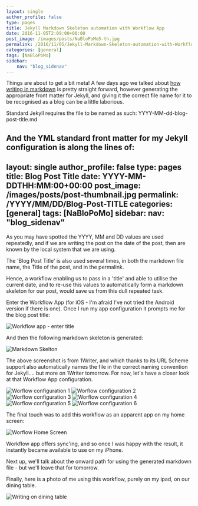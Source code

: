 ```yaml
---
layout: single
author_profile: false
type: pages
title: Jekyll Markdown Skeleton automation with Workflow App
date: 2016-11-05T2:09:00+00:00
post_image: /images/posts/NaBloPoMo5-th.jpg
permalink: /2016/11/05/Jekyll-Markdown-Skeleton-automation-with-Workflow-App
categories: [general]
tags: [NaBloPoMo]
sidebar:
    nav: "blog_sidenav"
---
```


Things are about to get a bit meta! A few days ago we talked about [how writing in markdown](../02/Jekyll-Static-Site-Generator) is pretty straight forward, however generating the appropriate front matter for Jekyll, and giving it the correct file name for it to be recognised as a blog can be a little laborious.

Standard Jekyll requires the file to be named as such: YYYY-MM-dd-blog-post-title.md

And the YML standard front matter for my Jekyll configuration is along the lines of:
---
layout: single
author_profile: false
type: pages
title: Blog Post Title
date: YYYY-MM-DDTHH:MM:00+00:00
post_image: /images/posts/post-thumbnail.jpg
permalink: /YYYY/MM/DD/Blog-Post-TITLE
categories: [general]
tags: [NaBloPoMo]
sidebar:
    nav: "blog_sidenav"
---

As you may have spotted the YYYY, MM and DD values are used repeatedly, and if we are writing the post on the date of the post, then are known by the local system that we are using.

The 'Blog Post Title' is also used several times, in both the markdown file name, the Title of the post, and in the permalink.

Hence, a workflow enabling us to pass in a 'title' and able to utilise the current date, and to re-use this values to automatically form a markdown skeleton for our post, would save us from this dull repeated task. 

Enter the Workflow App (for iOS - I'm afraid I've not tried the Android version if there is one). Once I run my app configuration it prompts me for the blog post title:

![Workflow app - enter title](/images/posts/NaBloPoMo5-workflow-title.jpg)

And then the following markdown skeleton is generated:

![Markdown Skelton](/images/posts/NaBloPoMo5-skeleton.jpg)

The above screenshot is from 1Writer, and which thanks to its URL Scheme support also automatically names the file in the correct naming convention for Jekyll.... but more on 1Writer tomorrow. For now, let's have a closer look at that Workflow App configuration.

![Worflow configuration 1](/images/posts/NaBloPoMo5-workflow1.jpg)
![Worflow configuration 2](/images/posts/NaBloPoMo5-workflow2.jpg)
![Worflow configuration 3](/images/posts/NaBloPoMo5-workflow3.jpg)
![Worflow configuration 4](/images/posts/NaBloPoMo5-workflow4.jpg)
![Worflow configuration 5](/images/posts/NaBloPoMo5-workflow5.jpg)
![Worflow configuration 6](/images/posts/NaBloPoMo5-workflow6.jpg)

The final touch was to add this workflow as an apparent app on my home screen:

![Worflow Home Screen](/images/posts/NaBloPoMo5-workflow-homescreen.jpg)

Workflow app offers sync'ing, and so once I was happy with the result, it instantly became available to use on my iPhone.

Next up, we'll talk about the onward path for using the generated markdown file - but we'll leave that for tomorrow.

Finally, here is a photo of me using this workflow, purely on my ipad, on our dining table.

![Writing on dining table](/images/posts/NaBloPoMo5-dining-table.jpg)